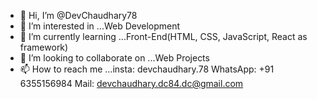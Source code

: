 - 👋 Hi, I’m @DevChaudhary78
- 👀 I’m interested in ...Web Development
- 🌱 I’m currently learning ...Front-End(HTML, CSS, JavaScript, React as framework)
- 💞️ I’m looking to collaborate on ...Web Projects
- 📫 How to reach me ...insta: devchaudhary.78
                        WhatsApp: +91 6355156984
                        Mail: devchaudhary.dc84.dc@gmail.com

<!---
DevChaudhary78/DevChaudhary78 is a ✨ special ✨ repository because its `README.md` (this file) appears on your GitHub profile.
You can click the Preview link to take a look at your changes.
--->
